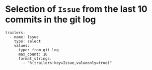 # Selection of `Issue` from the last 10 commits in the git log

```
trailers:
  - name: Issue
    type: select
    values:
      type: from_git_log
      max_count: 10
      format_strings:
        - "%(trailers:key=Issue,valueonly=true)"
```
